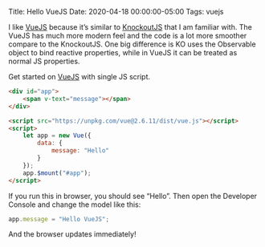 Title: Hello VueJS
Date: 2020-04-18 00:00:00-05:00
Tags: vuejs



I like [VueJS](http://vuejs.org/) because it’s similar to [KnockoutJS](hello-knockout.md) that I am familiar with. The VueJS has much more modern feel and the code is a lot more smoother compare to the KnockoutJS. One big difference is KO uses the Observable object to bind reactive properties, while in VueJS it can be treated as normal JS properties.

Get started on [VueJS](https://vuejs.org/) with single JS script.

```html
<div id="app">
    <span v-text="message"></span>
</div>

<script src="https://unpkg.com/vue@2.6.11/dist/vue.js"></script>
<script>
    let app = new Vue({
        data: {
            message: "Hello"
        }
    });
    app.$mount("#app");
</script>
```

If you run this in browser, you should see “Hello”. Then open the Developer Console and change the model like this:

```js
app.message = "Hello VueJS";
```

And the browser updates immediately!

